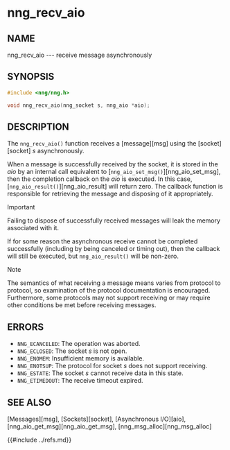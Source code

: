 # nng_recv_aio

## NAME

nng_recv_aio --- receive message asynchronously

## SYNOPSIS

```c
#include <nng/nng.h>

void nng_recv_aio(nng_socket s, nng_aio *aio);
```

## DESCRIPTION

The `nng_recv_aio()` function receives a [message][msg] using the
[socket][socket] _s_ asynchronously.

When a message is successfully received by the socket, it is
stored in the _aio_ by an internal call equivalent to
[`nng_aio_set_msg()`][nng_aio_set_msg], then the completion
callback on the _aio_ is executed.
In this case, [`nng_aio_result()`][nng_aio_result] will
return zero.
The callback function is responsible for retrieving the message
and disposing of it appropriately.

> [!IMPORTANT]
> Failing to dispose of successfully received messages
> will leak the memory associated with it.

If for some reason the asynchronous receive cannot be completed
successfully (including by being canceled or timing out), then
the callback will still be executed,
but `nng_aio_result()` will be non-zero.

> [!NOTE]
> The semantics of what receiving a message means varies from protocol to
> protocol, so examination of the protocol documentation is encouraged.
> Furthermore, some protocols may not support receiving
> or may require other conditions be met before receiving messages.

## ERRORS

- `NNG_ECANCELED`: The operation was aborted.
- `NNG_ECLOSED`: The socket _s_ is not open.
- `NNG_ENOMEM`: Insufficient memory is available.
- `NNG_ENOTSUP`: The protocol for socket _s_ does not support receiving.
- `NNG_ESTATE`: The socket _s_ cannot receive data in this state.
- `NNG_ETIMEDOUT`: The receive timeout expired.

## SEE ALSO

[Messages][msg],
[Sockets][socket],
[Asynchronous I/O][aio],
[nng_aio_get_msg][nng_aio_get_msg],
[nng_msg_alloc][nng_msg_alloc]

{{#include ../refs.md}}
